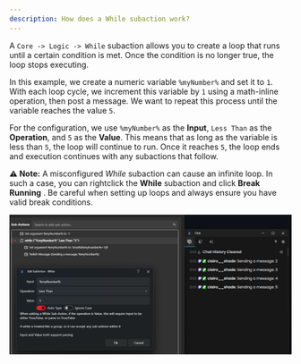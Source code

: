 ```yaml
---
description: How does a While subaction work?
---
```


A `Core -> Logic -> While` subaction allows you to create a loop that runs until a certain condition is met. Once the condition is no longer true, the loop stops executing.

In this example, we create a numeric variable `%myNumber%` and set it to `1`. With each loop cycle, we increment this variable by `1` using a math-inline operation, then post a message. We want to repeat this process until the variable reaches the value `5`.

For the configuration, we use `%myNumber%` as the **Input**, `Less Than` as the **Operation**, and `5` as the **Value**. This means that as long as the variable is less than `5`, the loop will continue to run. Once it reaches `5`, the loop ends and execution continues with any subactions that follow.

**⚠️ Note:** A misconfigured *While* subaction can cause an infinite loop. In such a case, you can rightclick the **While** subaction and click **Break Running** . Be careful when setting up loops and always ensure you have valid break conditions.



![Switch Subaction](./assets/while.png)
